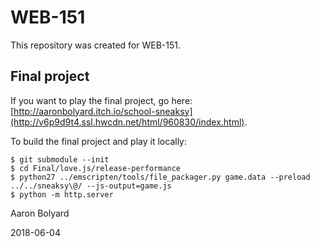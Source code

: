 # WEB-151
This repository was created for WEB-151.

## Final project
If you want to play the final project, go here: [http://aaronbolyard.itch.io/school-sneaksy](http://v6p9d9t4.ssl.hwcdn.net/html/960830/index.html).

To build the final project and play it locally:

```
$ git submodule --init
$ cd Final/love.js/release-performance
$ python27 ../emscripten/tools/file_packager.py game.data --preload ../../sneaksy\@/ --js-output=game.js
$ python -m http.server
```

Aaron Bolyard

2018-06-04
